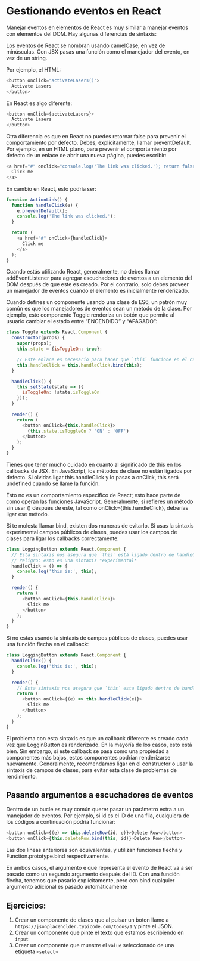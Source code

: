 # Gestionando eventos en React

Manejar eventos en elementos de React es muy similar a manejar eventos con elementos del DOM. Hay algunas diferencias de sintaxis:

Los eventos de React se nombran usando camelCase, en vez de minúsculas.
Con JSX pasas una función como el manejador del evento, en vez de un string.

Por ejemplo, el HTML:

```js
<button onclick="activateLasers()">
  Activate Lasers
</button>
```


En React es algo diferente:

```js
<button onClick={activateLasers}>
  Activate Lasers
</button>
```

Otra diferencia es que en React no puedes retornar false para prevenir el comportamiento por defecto. Debes, explícitamente, llamar preventDefault. Por ejemplo, en un HTML plano, para prevenir el comportamiento por defecto de un enlace de abrir una nueva página, puedes escribir:

```js
<a href="#" onclick="console.log('The link was clicked.'); return false">
  Click me
</a>
```

En cambio en React, esto podría ser:
```js
function ActionLink() {
  function handleClick(e) {
    e.preventDefault();
    console.log('The link was clicked.');
  }

  return (
    <a href="#" onClick={handleClick}>
      Click me
    </a>
  );
}
```

Cuando estás utilizando React, generalmente, no debes llamar addEventListener para agregar escuchadores de eventos a un elemento del DOM después de que este es creado. Por el contrario, solo debes proveer un manejador de eventos cuando el elemento es inicialmente renderizado.

Cuando defines un componente usando una clase de ES6, un patrón muy común es que los manejadores de eventos sean un método de la clase. Por ejemplo, este componente Toggle renderiza un botón que permite al usuario cambiar el estado entre “ENCENDIDO” y “APAGADO”:

```js
class Toggle extends React.Component {
  constructor(props) {
    super(props);
    this.state = {isToggleOn: true};

    // Este enlace es necesario para hacer que `this` funcione en el callback
    this.handleClick = this.handleClick.bind(this);
  }

  handleClick() {
    this.setState(state => ({
      isToggleOn: !state.isToggleOn
    }));
  }

  render() {
    return (
      <button onClick={this.handleClick}>
        {this.state.isToggleOn ? 'ON' : 'OFF'}
      </button>
    );
  }
}
```

Tienes que tener mucho cuidado en cuanto al significado de this en los callbacks de JSX. En JavaScript, los métodos de clase no están ligados por defecto. Si olvidas ligar this.handleClick y lo pasas a onClick, this será undefined cuando se llame la función.

Esto no es un comportamiento especifico de React; esto hace parte de como operan las funciones JavaScript. Generalmente, si refieres un método sin usar () después de este, tal como onClick={this.handleClick}, deberías ligar ese método.

Si te molesta llamar bind, existen dos maneras de evitarlo. Si usas la sintaxis experimental campos públicos de clases, puedes usar los campos de clases para ligar los callbacks correctamente:

```js
class LoggingButton extends React.Component {
  // Esta sintaxis nos asegura que `this` está ligado dentro de handleClick
  // Peligro: esto es una sintaxis *experimental*
  handleClick = () => {
    console.log('this is:', this);
  }

  render() {
    return (
      <button onClick={this.handleClick}>
        Click me
      </button>
    );
  }
}
```

Si no estas usando la sintaxis de campos públicos de clases, puedes usar una función flecha en el callback:
```js
class LoggingButton extends React.Component {
  handleClick() {
    console.log('this is:', this);
  }

  render() {
    // Esta sintaxis nos asegura que `this` esta ligado dentro de handleClick
    return (
      <button onClick={(e) => this.handleClick(e)}>
        Click me
      </button>
    );
  }
}
```

El problema con esta sintaxis es que un callback diferente es creado cada vez que LogginButton es renderizado. En la mayoría de los casos, esto está bien. Sin embargo, si este callback se pasa como una propiedad a componentes más bajos, estos componentes podrían renderizarse nuevamente. Generalmente, recomendamos ligar en el constructor o usar la sintaxis de campos de clases, para evitar esta clase de problemas de rendimiento.

## Pasando argumentos a escuchadores de eventos

Dentro de un bucle es muy común querer pasar un parámetro extra a un manejador de eventos. Por ejemplo, si id es el ID de una fila, cualquiera de los códigos a continuación podría funcionar:

```js
<button onClick={(e) => this.deleteRow(id, e)}>Delete Row</button>
<button onClick={this.deleteRow.bind(this, id)}>Delete Row</button>
```

Las dos líneas anteriores son equivalentes, y utilizan funciones flecha y Function.prototype.bind respectivamente.

En ambos casos, el argumento e que representa el evento de React va a ser pasado como un segundo argumento después del ID. Con una función flecha, tenemos que pasarlo explícitamente, pero con bind cualquier argumento adicional es pasado automáticamente

## Ejercicios:

1. Crear un componente de clases que al pulsar un boton llame a `https://jsonplaceholder.typicode.com/todos/1` y pinte el JSON.
2. Crear un componente que pinte el texto que estamos escribiendo en `input`
3. Crear un componente que muestre el `value` seleccionado de una etiqueta `<select>`
